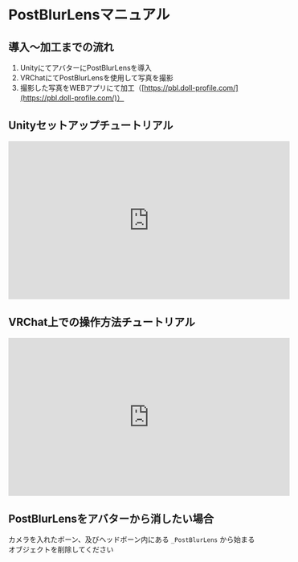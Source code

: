 # PostBlurLensマニュアル

## 導入〜加工までの流れ

1. UnityにてアバターにPostBlurLensを導入
1. VRChatにてPostBlurLensを使用して写真を撮影
1. 撮影した写真をWEBアプリにて加工（[https://pbl.doll-profile.com/](https://pbl.doll-profile.com/)）

## Unityセットアップチュートリアル

<iframe width="560" height="315" src="https://www.youtube.com/embed/qfinLt_BCSo" frameborder="0" allow="accelerometer; autoplay; encrypted-media; gyroscope; picture-in-picture" allowfullscreen></iframe>

## VRChat上での操作方法チュートリアル

<iframe width="560" height="315" src="https://www.youtube.com/embed/dD5k4y09XZw" frameborder="0" allow="accelerometer; autoplay; encrypted-media; gyroscope; picture-in-picture" allowfullscreen></iframe>

## PostBlurLensをアバターから消したい場合

カメラを入れたボーン、及びヘッドボーン内にある `_PostBlurLens` から始まるオブジェクトを削除してください
